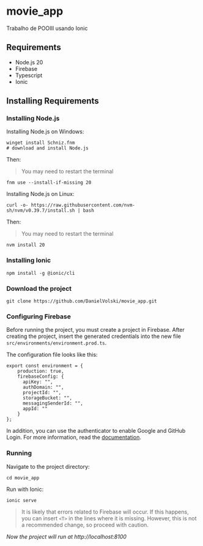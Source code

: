 
# movie_app
Trabalho de POOIII usando Ionic

## Requirements

- Node.js 20
- Firebase
- Typescript
- Ionic

## Installing Requirements

### Installing Node.js

Installing Node.js on Windows:
```
winget install Schniz.fnm
# download and install Node.js
```
Then:
> You may need to restart the terminal
```
fnm use --install-if-missing 20
```

Installing Node.js on Linux:
```
curl -o- https://raw.githubusercontent.com/nvm-sh/nvm/v0.39.7/install.sh | bash
```
Then:
> You may need to restart the terminal
```
nvm install 20
```

### Installing Ionic

```
npm install -g @ionic/cli
```

### Download the project

```
git clone https://github.com/DanielVolski/movie_app.git
```

### Configuring Firebase

Before running the project, you must create a project in Firebase. After creating the project, insert the generated credentials into the new file `src/environments/environment.prod.ts`.

The configuration file looks like this:

```
export const environment = {	
    production: true,	
    firebaseConfig: {	
      apiKey: "",	
      authDomain: "",	
      projectId: "",	
      storageBucket: "",	
      messagingSenderId: "",	
      appId: ""	
    }	
};	
```

In addition, you can use the authenticator to enable Google and GitHub Login. For more information, read the [documentation](https://firebase.google.com/docs/projects/api/workflow_set-up-and-manage-project).

### Running

Navigate to the project directory:
```
cd movie_app
```
Run with Ionic:
```
ionic serve
```
> It is likely that errors related to Firebase will occur. If this happens, you can insert `<T>` in the lines where it is missing. However, this is not a recommended change, so proceed with caution.

*Now the project will run at http://localhost:8100*
